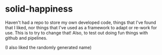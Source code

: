 # solid-happiness
Haven't had a repo to store my own developed code, things that I've found that I liked, nor things that I've used as a framework to adapt or re-work for use.
This is to try to change that!
Also, to test out doing fun things with github and pipelines.

(I also liked the randomly generated name)
